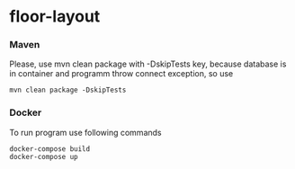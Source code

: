 # floor-layout
### Maven
Please, use mvn clean package with -DskipTests key, because database is in container and programm throw connect exception, so use
```
mvn clean package -DskipTests
```

### Docker
To run program use following commands
```
docker-compose build
docker-compose up
```


